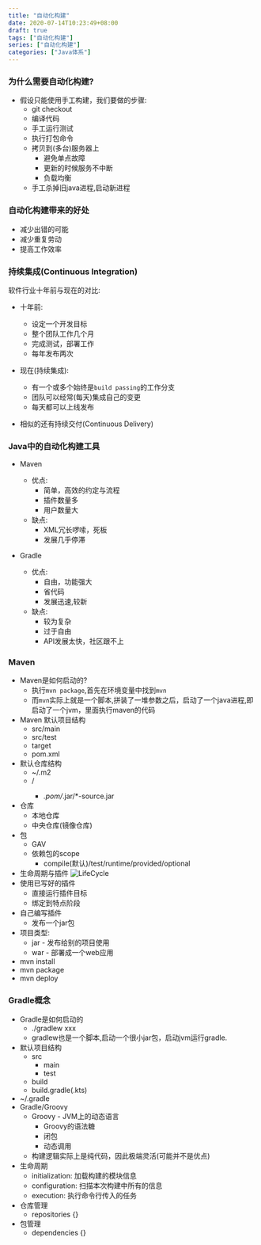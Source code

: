 ```yaml
---
title: "自动化构建"
date: 2020-07-14T10:23:49+08:00
draft: true
tags: ["自动化构建"]
series: ["自动化构建"]
categories: ["Java体系"]
---
```


### 为什么需要自动化构建?
+ 假设只能使用手工构建，我们要做的步骤:
  + git checkout
  + 编译代码
  + 手工运行测试
  + 执行打包命令
  + 拷贝到(多台)服务器上
    + 避免单点故障
    + 更新的时候服务不中断
    + 负载均衡
  + 手工杀掉旧java进程,启动新进程


### 自动化构建带来的好处
+ 减少出错的可能
+ 减少重复劳动
+ 提高工作效率

### 持续集成(Continuous Integration)
软件行业十年前与现在的对比:
+ 十年前:
  + 设定一个开发目标
  + 整个团队工作几个月
  + 完成测试，部署工作
  + 每年发布两次
+ 现在(持续集成):
  + 有一个或多个始终是`build passing`的工作分支
  + 团队可以经常(每天)集成自己的变更
  + 每天都可以上线发布

+ 相似的还有持续交付(Continuous Delivery)


### Java中的自动化构建工具
+ Maven
  + 优点:
    + 简单，高效的约定与流程
    + 插件数量多
    + 用户数量大
  + 缺点:
    + XML冗长啰嗦，死板
    + 发展几乎停滞

+ Gradle
  + 优点:
    + 自由，功能强大
    + 省代码
    + 发展迅速,较新
  + 缺点:
    + 较为复杂
    + 过于自由
    + API发展太快，社区跟不上

### Maven
+ Maven是如何启动的?
  + 执行`mvn package`,首先在环境变量中找到`mvn`
  + 而`mvn`实际上就是一个脚本,拼装了一堆参数之后，启动了一个java进程,即启动了一个jvm，里面执行maven的代码
+ Maven 默认项目结构
  + src/main
  + src/test
  + target
  + pom.xml
+ 默认仓库结构
  + ~/.m2
  + <groupId>/<artifactId>
    + *.pom/*.jar/*-source.jar
+ 仓库
  + 本地仓库 
  + 中央仓库(镜像仓库)
+ 包
  + GAV
  + 依赖包的scope
    + compile(默认)/test/runtime/provided/optional
+ 生命周期与插件
![LifeCycle](/img/lifeCycle.png)
+ 使用已写好的插件
  + 直接运行插件目标
  + 绑定到特点阶段
+ 自己编写插件
  + 发布一个jar包
+ 项目类型:
  + jar - 发布给别的项目使用
  + war - 部署成一个web应用
+ mvn install
+ mvn package
+ mvn deploy


### Gradle概念
+ Gradle是如何启动的
  + ./gradlew xxx
  + gradlew也是一个脚本,启动一个很小jar包，启动jvm运行gradle.
+ 默认项目结构
  + src
    + main
    + test
  + build
  + build.gradle(.kts)
+ ~/.gradle
+  Gradle/Groovy
   + Groovy - JVM上的动态语言
     + Groovy的语法糖
     + 闭包
     + 动态调用
   + 构建逻辑实际上是纯代码，因此极端灵活(可能并不是优点)
+ 生命周期
  + initialization: 加载构建的模块信息
  + configuration: 扫描本次构建中所有的信息
  + execution: 执行命令行传入的任务
+ 仓库管理
  + repositories {}
+ 包管理
  + dependencies {}
